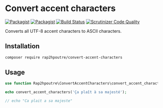 # Convert accent characters

[![Packagist](https://img.shields.io/packagist/v/rap2hpoutre/convert-accent-characters.svg)](https://packagist.org/packages/rap2hpoutre/convert-accent-characters)
[![Packagist](https://img.shields.io/packagist/l/rap2hpoutre/convert-accent-characters.svg)](https://packagist.org/packages/rap2hpoutre/convert-accent-characters)
[![Build Status](https://travis-ci.org/rap2hpoutre/convert-accent-characters.svg?branch=master)](https://travis-ci.org/rap2hpoutre/convert-accent-characters)
[![Scrutinizer Code Quality](https://scrutinizer-ci.com/g/rap2hpoutre/convert-accent-characters/badges/quality-score.png?b=master)](https://scrutinizer-ci.com/g/rap2hpoutre/convert-accent-characters/?branch=master)

Converts all UTF-8 accent characters to ASCII characters.

## Installation

```bash
composer require rap2hpoutre/convert-accent-characters
```

## Usage

```php
use function Rap2hpoutre\ConvertAccentCharacters\convert_accent_characters;

echo convert_accent_characters('Ça plaît à sa majesté');

// echo "Ca plait a sa majeste"
```
